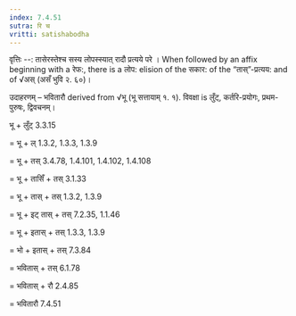 ```yaml
---
index: 7.4.51
sutra: रि च
vritti: satishabodha
---
```



वृत्तिः --: तासेरस्तेश्च सस्य लोपस्स्यात् रादौ प्रत्यये परे । When followed by an affix beginning with a रेफ:, there is a लोप: elision of the सकार: of the “तास्”-प्रत्यय: and of √अस् (असँ भुवि २. ६०)।


उदाहरणम् – भवितारौ derived from √भू (भू सत्तायाम् १. १). विवक्षा is लुँट्, कर्तरि-प्रयोगः, प्रथम-पुरुषः, द्विवचनम्।


भू + लुँट् 3.3.15 

= भू + ल् 1.3.2, 1.3.3, 1.3.9

= भू + तस् 3.4.78, 1.4.101, 1.4.102, 1.4.108

= भू + तासिँ + तस् 3.1.33

= भू + तास् + तस् 1.3.2, 1.3.9

= भू + इट् तास् + तस् 7.2.35, 1.1.46

= भू + इतास् + तस् 1.3.3, 1.3.9

= भो + इतास् + तस् 7.3.84

= भवितास् + तस् 6.1.78

= भवितास् + रौ 2.4.85

= भवितारौ 7.4.51


